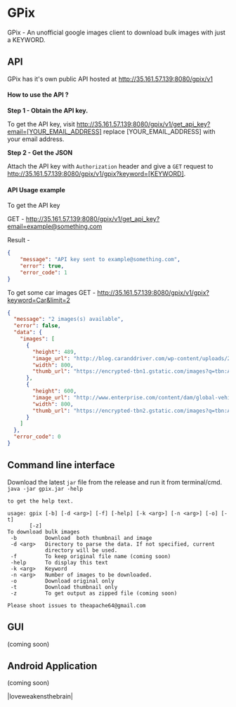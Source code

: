 # GPix
GPix - An unofficial google images client to download bulk images with just a KEYWORD.

## API
GPix has it's own public API hosted at http://35.161.57.139:8080/gpix/v1

#### How to use the API ?
**Step 1 - Obtain the API key.**

To get the API key, visit http://35.161.57.139:8080/gpix/v1/get_api_key?email=[YOUR_EMAIL_ADDRESS]
replace [YOUR_EMAIL_ADDRESS] with your email address.

**Step 2 - Get the JSON**

Attach the API key with `Authorization` header and give a `GET` request to http://35.161.57.139:8080/gpix/v1/gpix?keyword=[KEYWORD].

#### API Usage example

To get the API key

GET - http://35.161.57.139:8080/gpix/v1/get_api_key?email=example@something.com

Result - 
```json
{
    "message": "API key sent to example@something.com",
    "error": true,
    "error_code": 1
}
```

To get some car images
GET - http://35.161.57.139:8080/gpix/v1/gpix?keyword=Car&limit=2

```json
{
  "message": "2 images(s) available",
  "error": false,
  "data": {
    "images": [
      {
        "height": 489,
        "image_url": "http://blog.caranddriver.com/wp-content/uploads/2015/11/BMW-2-series.jpg",
        "width": 800,
        "thumb_url": "https://encrypted-tbn1.gstatic.com/images?q=tbn:ANd9GcSaYHCVo5mY4cHGietbQfD96Am6gXcFTDZDT7Lz2cQ52mBWtCo69w"
      },
      {
        "height": 600,
        "image_url": "http://www.enterprise.com/content/dam/global-vehicle-images/cars/FORD_FOCU_2012-1.png",
        "width": 800,
        "thumb_url": "https://encrypted-tbn2.gstatic.com/images?q=tbn:ANd9GcSq94Ywt2zsMdUVum0XSb49oAYDMA-gmKy1eJVTqUD4j8yK_pSo"
      }
    ]
  },
  "error_code": 0
}
```

## Command line interface

Download the latest `jar` file from the release and run it from terminal/cmd.
`java -jar gpix.jar -help`
```
to get the help text.

usage: gpix [-b] [-d <arg>] [-f] [-help] [-k <arg>] [-n <arg>] [-o] [-t]
       [-z]
To download bulk images
 -b         Download  both thumbnail and image
 -d <arg>   Directory to parse the data. If not specified, current
            directory will be used.
 -f         To keep original file name (coming soon)
 -help      To display this text
 -k <arg>   Keyword
 -n <arg>   Number of images to be downloaded.
 -o         Download original only
 -t         Download thumbnail only
 -z         To get output as zipped file (coming soon)
 
Please shoot issues to theapache64@gmail.com
```
## GUI
(coming soon)

## Android Application
(coming soon)

|loveweakensthebrain|
